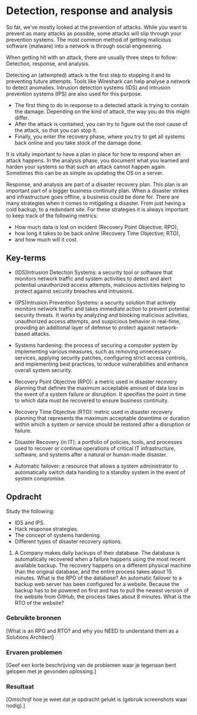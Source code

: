 # Detection, response and analysis

So far, we’ve mostly looked at the prevention of attacks. While you want to prevent as many attacks as possible, some attacks will slip through your prevention systems. The most common method of getting malicious software (malware) into a network is through social engineering.

When getting hit with an attack, there are usually three steps to follow: Detection, response, and analysis.

Detecting an (attempted) attack is the first step to stopping it and to preventing future attempts. Tools like Wireshark can help analyse a network to detect anomalies. Intrusion detection systems (IDS) and intrusion prevention systems (IPS) are also used for this purpose.

- The first thing to do in response to a detected attack is trying to contain the damage. Depending on the kind of attack, the way you do this might differ. 
- After the attack is contained, you can try to figure out the root cause of the attack, so that you can stop it. 
- Finally, you enter the recovery phase, where you try to get all systems back online and you take stock of the damage done.

It is vitally important to have a plan in place for how to respond when an attack happens.
In the analysis phase, you document what you learned and harden your systems so that such an attack cannot happen again. Sometimes this can be as simple as updating the OS on a server.

Response, and analysis are part of a disaster recovery plan. This plan is an important part of a bigger business continuity plan. When a disaster strikes and infrastructure goes offline, a business could be done for. There are many strategies when it comes to mitigating a disaster. From just having a cold backup, to a redundant site.
For these strategies it is always important to keep track of the following metrics:
- How much data is lost on incident (Recovery Point Objective; RPO), 
- how long it takes to be back online (Recovery Time Objective; RTO), 
- and how much will it cost.


## Key-terms

- (IDS)Intrusion Detection Systems: a security tool or software that monitors network traffic and system activities to detect and alert potential unauthorized access attempts, malicious activities helping to protect against security breaches and intrusions.

- (IPS)Intrusion Prevention Systems: a security solution that actively monitors network traffic and takes immediate action to prevent potential security threats. It works by analyzing and blocking malicious activities, unauthorized access attempts, and suspicious behavior in real-time, providing an additional layer of defense to protect against network-based attacks.

- Systems hardening: the process of securing a computer system by implementing various measures, such as removing unnecessary services, applying security patches, configuring strict access controls, and implementing best practices, to reduce vulnerabilities and enhance overall system security.

- Recovery Point Objective (RPO): a metric used in disaster recovery planning that defines the maximum acceptable amount of data loss in the event of a system failure or disruption. It specifies the point in time to which data must be recovered to ensure business continuity.

- Recovery Time Objective (RTO): metric used in disaster recovery planning that represents the maximum acceptable downtime or duration within which a system or service should be restored after a disruption or failure.

- Disaster Recovery (in IT): a portfolio of policies, tools, and processes used to recover or continue operations of critical IT infrastructure, software, and systems after a natural or human-made disaster.

- Automatic failover: a resource that allows a system administrator to automatically switch data handling to a standby system in the event of system compromise.

## Opdracht

Study the following:
- IDS and IPS.
- Hack response strategies.
- The concept of systems hardening.
- Different types of disaster recovery options.

1. A Company makes daily backups of their database. The database is automatically recovered when a failure happens using the most recent available backup. The recovery happens on a different physical machine than the original database, and the entire process takes about 15 minutes. What is the RPO of the database?
An automatic failover to a backup web server has been configured for a website. Because the backup has to be powered on first and has to pull the newest version of the website from GitHub, the process takes about 8 minutes. What is the RTO of the website?



### Gebruikte bronnen

[What is an RPO and RTO? and why you NEED to understand them as a Solutions Architect]



### Ervaren problemen
[Geef een korte beschrijving van de problemen waar je tegenaan bent gelopen met je gevonden oplossing.]


### Resultaat
[Omschrijf hoe je weet dat je opdracht gelukt is (gebruik screenshots waar nodig).]